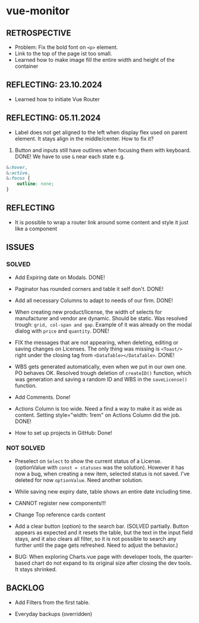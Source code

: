 # vue-monitor

## RETROSPECTIVE

- Problem: Fix the bold font on `<p>` element.
- Link to the top of the page ist too small.
- Learned how to make image fill the entire width and height of the container

## REFLECTING: 23.10.2024

- Learned how to initiate Vue Router

## REFLECTING: 05.11.2024

- Label does not get aligned to the left when display flex used on parent element. It stays align in the middle/center. How to fix it?

1. Button and inputs still have outlines when focusing them with keyboard. DONE! We have to use `&` near each state e.g.

```css
&:hover,
&:active,
&:focus {
	outline: none;
}
```

## REFLECTING

- It is possible to wrap a router link around some content and style it just like a component

## ISSUES

### SOLVED

- Add Expiring date on Modals. DONE!

- Paginator has rounded corners and table it self don't. DONE!

- Add all necessary Columns to adapt to needs of our firm. DONE!

- When creating new product/license, the width of selects for manufacturer and vendor are dynamic. Should be static. Was resolved trough: `grid, col-span and gap`. Example of it was already on the modal dialog with `price` and `quantity`. DONE!

- FIX the messages that are not appearing, when deleting, editing or saving changes on Licenses. The only thing was missing is `<Toast/>` right under the closing tag from `<DataTable></DataTable>`. DONE!

- WBS gets generated automatically, even when we put in our own one. PO behaves OK. Resolved trough deletion of `createID()` function, which was generation and saving a random ID and WBS in the `saveLicense()` function.

- Add Comments. Done!

- Actions Column is too wide. Need a find a way to make it as wide as content. Setting style="width: 1rem" on Actions Column did the job. DONE!

- How to set up projects in GitHub: Done!

### NOT SOLVED

- Preselect on `Select` to show the current status of a License. (optionValue with `const = statuses` was the solution). However it has now a bug, when creating a new item, selected status is not saved. I've deleted for now `optionValue`. Need another solution.

- While saving new expiry date, table shows an entire date including time.

- CANNOT register new components!!!

- Change Top reference cards content

- Add a clear button (option) to the search bar. (SOLVED partially. Button appears as expected and it resets the table, but the text in the input field stays, and it also clears all filter, so it is not possible to search any further until the page gets refreshed. Need to adjust the behavior.)

- BUG: When exploring Charts.vue page with developer tools, the quarter-based chart do not expand to its original size after closing the dev tools. It stays shrinked.

## BACKLOG

- Add Filters from the first table.

- Everyday backups (overridden)
